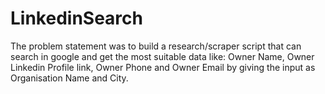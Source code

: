 # LinkedinSearch
The problem statement was  to build a research/scraper script that can search in google and get the most suitable data like: Owner Name, Owner Linkedin Profile link, Owner Phone and Owner Email by giving the input as Organisation Name and City.
